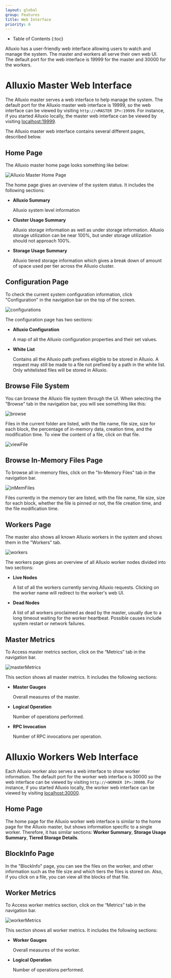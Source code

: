 ```yaml
---
layout: global
group: Features
title: Web Interface
priority: 6
---
```


* Table of Contents
{:toc}

Alluxio has a user-friendly web interface allowing users to watch and manage the system. The master
and workers all serve their own web UI. The default port for the web interface is 19999 for the
master and 30000 for the workers.

# Alluxio Master Web Interface

The Alluxio master serves a web interface to help manage the system. The default port for the
Alluxio master web interface is 19999, so the web interface can be viewed by visiting
`http://<MASTER IP>:19999`. For instance, if you started Alluxio locally, the master web interface 
can be viewed by visiting [localhost:19999](http://localhost:19999).

The Alluxio master web interface contains several different pages, described below.

## Home Page

The Alluxio master home page looks something like below:

![Alluxio Master Home Page]({{site.data.img.screenshot_overview}})

The home page gives an overview of the system status. It includes the following sections:

* **Alluxio Summary**

    Alluxio system level information

* **Cluster Usage Summary**

    Alluxio storage information as well as under storage information. Alluxio storage utilization
    can be near 100%, but under storage utilization should not approach 100%.

* **Storage Usage Summary**

    Alluxio tiered storage information which gives a break down of amount of space used per tier
    across the Alluxio cluster.

## Configuration Page

To check the current system configuration information, click "Configuration" in the 
navigation bar on the top of the screen.

![configurations]({{site.data.img.screenshot_systemConfiguration}})

The configuration page has two sections:

* **Alluxio Configuration**

    A map of all the Alluxio configuration properties and their set values.

* **White List**

    Contains all the Alluxio path prefixes eligible to be stored in Alluxio. A request may still be
    made to a file not prefixed by a path in the white list. Only whitelisted files will be stored
    in Alluxio.

## Browse File System

You can browse the Alluxio file system through the UI. When selecting the "Browse" tab
in the navigation bar, you will see something like this:

![browse]({{site.data.img.screenshot_browseFileSystem}})

Files in the current folder are listed, with the file name, file size, size for each block, the
percentage of in-memory data, creation time, and the modification time. To view the content of a
file, click on that file.

![viewFile]({{site.data.img.screenshot_viewFile}})

## Browse In-Memory Files Page

To browse all in-memory files, click on the "In-Memory Files" tab in the navigation bar.

![inMemFiles]({{site.data.img.screenshot_inMemoryFiles}})

Files currently in the memory tier are listed, with the file name, file size, size for each block,
whether the file is pinned or not, the file creation time, and the file modification time.

## Workers Page

The master also shows all known Alluxio workers in the system and shows them in the "Workers" tab.

![workers]({{site.data.img.screenshot_workers}})

The workers page gives an overview of all Alluxio worker nodes divided into two sections:

* **Live Nodes**

    A list of all the workers currently serving Alluxio requests. Clicking on the worker name will
    redirect to the worker's web UI.

* **Dead Nodes**

    A list of all workers proclaimed as dead by the master, usually due to a long timeout waiting
    for the worker heartbeat. Possible causes include system restart or network failures.
    
## Master Metrics 

To Access master metrics section, click on the “Metrics” tab in the navigation bar.

![masterMetrics]({{site.data.img.screenshot_masterMetrics}})

This section shows all master metrics. It includes the following sections:

* **Master Gauges**

    Overall measures of the master.

* **Logical Operation**

    Number of operations performed.

* **RPC Invocation**

    Number of RPC invocations per operation.

# Alluxio Workers Web Interface

Each Alluxio worker also serves a web interface to show worker information. The default port for the
worker web interface is 30000 so the web interface can be viewed by visiting
`http://<WORKER IP>:30000`. For instance, if you started Alluxio locally, the worker web interface
can  be viewed by visiting [localhost:30000](http://localhost:30000).

## Home Page

The home page for the Alluxio worker web interface is similar to the home page for the Alluxio
master, but shows information specific to a single worker. Therefore, it has similar sections:
**Worker Summary**, **Storage Usage Summary**, **Tiered Storage Details**.

## BlockInfo Page

In the "BlockInfo" page, you can see the files on the worker, and other information such as the 
file size and which tiers the files is stored on. Also, if you click on a file, you can view all 
the blocks of that file.

## Worker Metrics 

To Access worker metrics section, click on the “Metrics” tab in the navigation bar.

![workerMetrics]({{site.data.img.screenshot_workerMetrics}})

This section shows all worker metrics. It includes the following sections:

* **Worker Gauges**

    Overall measures of the worker.

* **Logical Operation**

    Number of operations performed.
